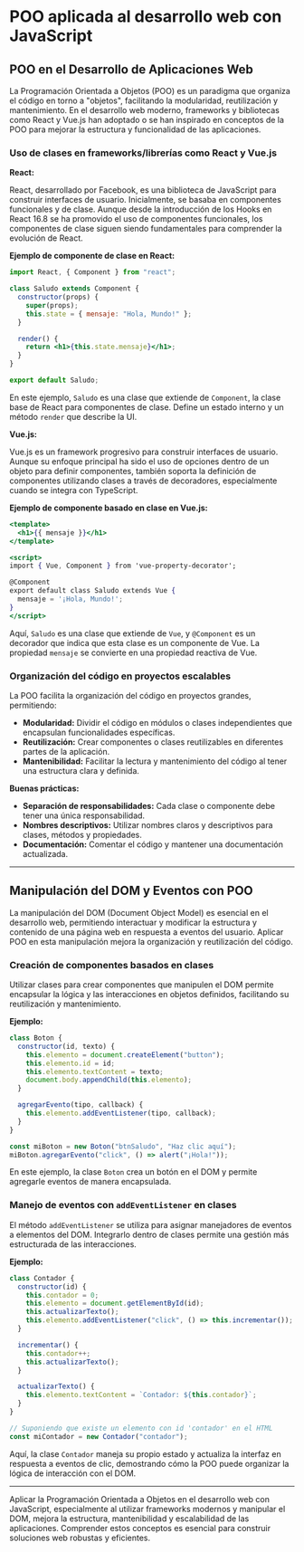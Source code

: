 # POO aplicada al desarrollo web con JavaScript

## POO en el Desarrollo de Aplicaciones Web

La Programación Orientada a Objetos (POO) es un paradigma que organiza el código en torno a "objetos", facilitando la modularidad, reutilización y mantenimiento. En el desarrollo web moderno, frameworks y bibliotecas como React y Vue.js han adoptado o se han inspirado en conceptos de la POO para mejorar la estructura y funcionalidad de las aplicaciones.

### Uso de clases en frameworks/librerías como React y Vue.js

**React:**

React, desarrollado por Facebook, es una biblioteca de JavaScript para construir interfaces de usuario. Inicialmente, se basaba en componentes funcionales y de clase. Aunque desde la introducción de los Hooks en React 16.8 se ha promovido el uso de componentes funcionales, los componentes de clase siguen siendo fundamentales para comprender la evolución de React.

**Ejemplo de componente de clase en React:**

```jsx
import React, { Component } from "react";

class Saludo extends Component {
  constructor(props) {
    super(props);
    this.state = { mensaje: "Hola, Mundo!" };
  }

  render() {
    return <h1>{this.state.mensaje}</h1>;
  }
}

export default Saludo;
```

En este ejemplo, `Saludo` es una clase que extiende de `Component`, la clase base de React para componentes de clase. Define un estado interno y un método `render` que describe la UI.

**Vue.js:**

Vue.js es un framework progresivo para construir interfaces de usuario. Aunque su enfoque principal ha sido el uso de opciones dentro de un objeto para definir componentes, también soporta la definición de componentes utilizando clases a través de decoradores, especialmente cuando se integra con TypeScript.

**Ejemplo de componente basado en clase en Vue.js:**

```jsx
<template>
  <h1>{{ mensaje }}</h1>
</template>

<script>
import { Vue, Component } from 'vue-property-decorator';

@Component
export default class Saludo extends Vue {
  mensaje = '¡Hola, Mundo!';
}
</script>

```

Aquí, `Saludo` es una clase que extiende de `Vue`, y `@Component` es un decorador que indica que esta clase es un componente de Vue. La propiedad `mensaje` se convierte en una propiedad reactiva de Vue.

### Organización del código en proyectos escalables

La POO facilita la organización del código en proyectos grandes, permitiendo:

- **Modularidad:** Dividir el código en módulos o clases independientes que encapsulan funcionalidades específicas.
- **Reutilización:** Crear componentes o clases reutilizables en diferentes partes de la aplicación.
- **Mantenibilidad:** Facilitar la lectura y mantenimiento del código al tener una estructura clara y definida.

**Buenas prácticas:**

- **Separación de responsabilidades:** Cada clase o componente debe tener una única responsabilidad.
- **Nombres descriptivos:** Utilizar nombres claros y descriptivos para clases, métodos y propiedades.
- **Documentación:** Comentar el código y mantener una documentación actualizada.

---

## Manipulación del DOM y Eventos con POO

La manipulación del DOM (Document Object Model) es esencial en el desarrollo web, permitiendo interactuar y modificar la estructura y contenido de una página web en respuesta a eventos del usuario. Aplicar POO en esta manipulación mejora la organización y reutilización del código.

### Creación de componentes basados en clases

Utilizar clases para crear componentes que manipulen el DOM permite encapsular la lógica y las interacciones en objetos definidos, facilitando su reutilización y mantenimiento.

**Ejemplo:**

```jsx
class Boton {
  constructor(id, texto) {
    this.elemento = document.createElement("button");
    this.elemento.id = id;
    this.elemento.textContent = texto;
    document.body.appendChild(this.elemento);
  }

  agregarEvento(tipo, callback) {
    this.elemento.addEventListener(tipo, callback);
  }
}

const miBoton = new Boton("btnSaludo", "Haz clic aquí");
miBoton.agregarEvento("click", () => alert("¡Hola!"));
```

En este ejemplo, la clase `Boton` crea un botón en el DOM y permite agregarle eventos de manera encapsulada.

### Manejo de eventos con `addEventListener` en clases

El método `addEventListener` se utiliza para asignar manejadores de eventos a elementos del DOM. Integrarlo dentro de clases permite una gestión más estructurada de las interacciones.

**Ejemplo:**

```jsx
class Contador {
  constructor(id) {
    this.contador = 0;
    this.elemento = document.getElementById(id);
    this.actualizarTexto();
    this.elemento.addEventListener("click", () => this.incrementar());
  }

  incrementar() {
    this.contador++;
    this.actualizarTexto();
  }

  actualizarTexto() {
    this.elemento.textContent = `Contador: ${this.contador}`;
  }
}

// Suponiendo que existe un elemento con id 'contador' en el HTML
const miContador = new Contador("contador");
```

Aquí, la clase `Contador` maneja su propio estado y actualiza la interfaz en respuesta a eventos de clic, demostrando cómo la POO puede organizar la lógica de interacción con el DOM.

---

Aplicar la Programación Orientada a Objetos en el desarrollo web con JavaScript, especialmente al utilizar frameworks modernos y manipular el DOM, mejora la estructura, mantenibilidad y escalabilidad de las aplicaciones. Comprender estos conceptos es esencial para construir soluciones web robustas y eficientes.
